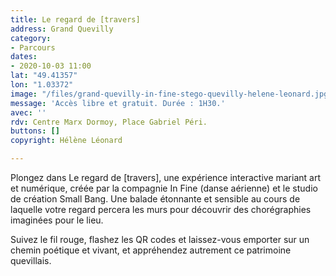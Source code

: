 ```yaml
---
title: Le regard de [travers]
address: Grand Quevilly
category:
- Parcours
dates:
- 2020-10-03 11:00
lat: "49.41357"
lon: "1.03372"
image: "/files/grand-quevilly-in-fine-stego-quevilly-helene-leonard.jpg"
message: 'Accès libre et gratuit. Durée : 1H30.'
avec: ''
rdv: Centre Marx Dormoy, Place Gabriel Péri.
buttons: []
copyright: Hélène Léonard

---
```

Plongez dans Le regard de \[travers\], une expérience interactive mariant art et numérique, créée par la compagnie In Fine (danse aérienne) et le studio de création Small Bang. Une balade étonnante et sensible au cours de laquelle votre regard percera les murs pour découvrir des chorégraphies imaginées pour le lieu.

Suivez le fil rouge, flashez les QR codes et laissez-vous emporter sur un chemin poétique et vivant, et appréhendez autrement ce patrimoine quevillais.